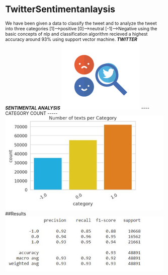 # TwitterSentimentanlaysis
We have been given a data to classify the tweet and to analyze the tweet into  three categories 
[1]-->positive 
[0]-->neutral 
[-1]-->Negative
using the basic concepts of nlp and  classification algorithm recieved a highest accuracy around 93% using support vector machine.
*****TWITTER SENTIMENTAL ANALYSIS*****
<img src="https://github.com/NANDISHSHAH/TwitterSentimentanlaysis/blob/main/ts3.png" />
---- CATEGORY COUNT -----
<img src="https://github.com/NANDISHSHAH/TwitterSentimentanlaysis/blob/main/ts2.JPG" >
##Results
<img src="https://github.com/NANDISHSHAH/TwitterSentimentanlaysis/blob/main/ts.JPG" >
